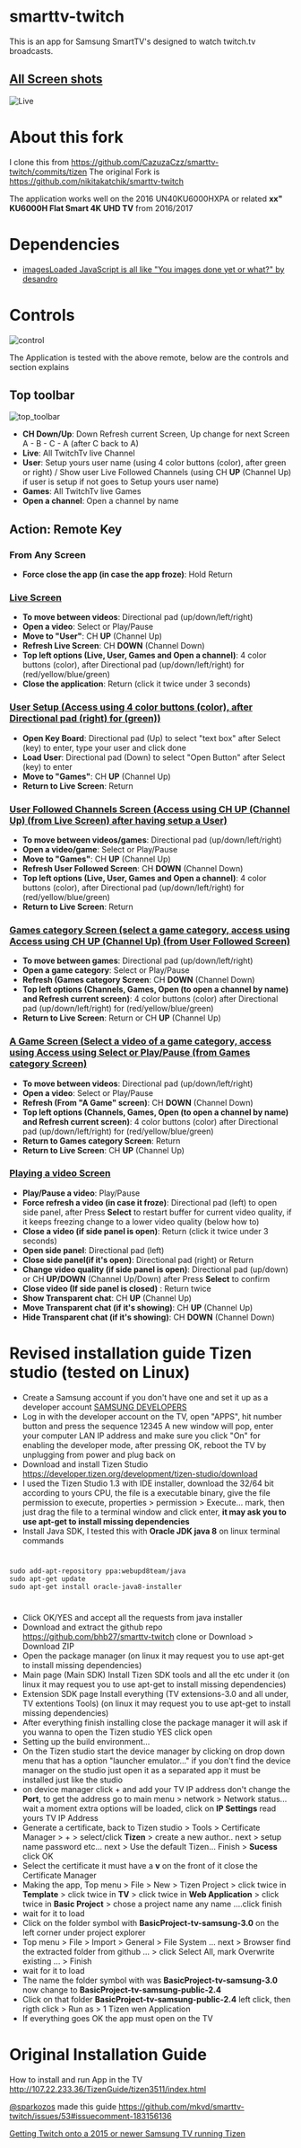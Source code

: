 smarttv-twitch
==============

This is an app for Samsung SmartTV's designed to watch twitch.tv broadcasts.
## [All Screen shots](https://github.com/bhb27/smarttv-twitch/tree/tizen/images/screenshot)
![Live](https://raw.githubusercontent.com/bhb27/smarttv-twitch/tizen/images/screenshot/animated.gif)

About this fork
===============

I clone this from https://github.com/CazuzaCzz/smarttv-twitch/commits/tizen
The original Fork is https://github.com/nikitakatchik/smarttv-twitch

The application works well on the 2016 UN40KU6000HXPA or related **xx" KU6000H Flat Smart 4K UHD TV** from 2016/2017

Dependencies
==============
* [imagesLoaded JavaScript is all like "You images done yet or what?" by desandro](https://github.com/desandro/imagesloaded)

Controls
==============
![control](https://raw.githubusercontent.com/bhb27/smarttv-twitch/tizen/images/controler.png)

The Application is tested with the above remote, below are the controls and section explains
## Top toolbar
![top_toolbar](https://raw.githubusercontent.com/bhb27/smarttv-twitch/tizen/images/top_toolbar.png)
* **CH Down/Up**: Down Refresh current Screen, Up change for next Screen A - B - C - A (after C  back to A)
* **Live**: All TwitchTv live Channel
* **User**: Setup yours user name (using 4 color buttons (color), after green or right) / Show user Live Followed Channels (using CH **UP** (Channel Up) if user is setup if not goes to Setup yours user name)
* **Games**: All TwitchTv live Games
* **Open a channel**: Open a channel by name

## Action: Remote Key
### From Any Screen
* **Force close the app (in case the app froze)**: Hold Return

### [Live Screen](https://raw.githubusercontent.com/bhb27/smarttv-twitch/tizen/images/screenshot/Live.png)
* **To move between videos**: Directional pad (up/down/left/right)
* **Open a video**: Select or Play/Pause
* **Move to "User"**: CH **UP** (Channel Up)
* **Refresh Live Screen**: CH **DOWN** (Channel Down)
* **Top left options (Live, User, Games and Open a channel)**: 4 color buttons (color), after Directional pad (up/down/left/right) for (red/yellow/blue/green)
* **Close the application**: Return  (click it twice under 3 seconds)

### [User Setup (Access using 4 color buttons (color), after Directional pad (right) for (green))](https://raw.githubusercontent.com/bhb27/smarttv-twitch/tizen/images/screenshot/User.png)
* **Open Key Board**: Directional pad (Up) to select "text box" after Select (key) to enter, type your user and click done
* **Load User**: Directional pad (Down) to select "Open Button" after Select (key) to enter
* **Move to "Games"**: CH **UP** (Channel Up)
* **Return to Live Screen**: Return

### [User Followed Channels Screen (Access using CH UP (Channel Up) (from Live Screen) after having setup a User)](https://raw.githubusercontent.com/bhb27/smarttv-twitch/tizen/images/screenshot/User_live_host.png)
* **To move between videos/games**: Directional pad (up/down/left/right)
* **Open a video/game**: Select or Play/Pause
* **Move to "Games"**: CH **UP** (Channel Up)
* **Refresh User Followed Screen**: CH **DOWN** (Channel Down)
* **Top left options (Live, User, Games and Open a channel)**: 4 color buttons (color), after Directional pad (up/down/left/right) for (red/yellow/blue/green)
* **Return to Live Screen**: Return

### [Games category Screen (select a game category, access using Access using CH UP (Channel Up) (from User Followed Screen)](https://raw.githubusercontent.com/bhb27/smarttv-twitch/tizen/images/screenshot/Games.png)
* **To move between games**: Directional pad (up/down/left/right)
* **Open a game category**: Select or Play/Pause
* **Refresh (Games category Screen**: CH **DOWN** (Channel Down)
* **Top left options (Channels, Games, Open (to open a channel by name) and Refresh current screen)**: 4 color buttons (color) after Directional pad (up/down/left/right) for (red/yellow/blue/green)
* **Return to Live Screen**: Return or CH **UP** (Channel Up)

### [A Game Screen (Select a video of a game category, access using Access using Select or Play/Pause (from Games category Screen)](https://raw.githubusercontent.com/bhb27/smarttv-twitch/tizen/images/screenshot/A_Game.png)
* **To move between videos**: Directional pad (up/down/left/right)
* **Open a video**: Select or Play/Pause
* **Refresh (From "A Game" screen)**: CH **DOWN** (Channel Down)
* **Top left options (Channels, Games, Open (to open a channel by name) and Refresh current screen)**: 4 color buttons (color) after Directional pad (up/down/left/right) for (red/yellow/blue/green)
* **Return to Games category Screen**: Return
* **Return to Live Screen**: CH **UP** (Channel Up)

### [Playing a video Screen](https://raw.githubusercontent.com/bhb27/smarttv-twitch/tizen/images/screenshot/float_chat.jpg)
* **Play/Pause a video**: Play/Pause
* **Force refresh a video (in case it froze)**: Directional pad (left) to open side panel, after Press **Select** to restart buffer for current video quality, if it keeps freezing change to a lower video quality (below how to)
* **Close a video (if side panel is open)**: Return (click it twice under 3 seconds)
* **Open side panel**: Directional pad (left)
* **Close side panel(if it's open)**: Directional pad (right) or Return
* **Change video quality (if side panel is open)**: Directional pad (up/down) or CH **UP/DOWN** (Channel Up/Down) after Press **Select** to confirm
* **Close video (If side panel is closed)** : Return twice
* **Show Transparent chat**: CH **UP** (Channel Up)
* **Move Transparent chat (if it's showing)**: CH **UP** (Channel Up)
* **Hide Transparent chat (if it's showing)**: CH **DOWN** (Channel Down)

Revised installation guide Tizen studio (tested on Linux)
==============

* Create a Samsung account if you don't have one and set it up as a developer account [SAMSUNG DEVELOPERS](http://developer.samsung.com/home.do)
* Log in with the developer account on the TV, open "APPS", hit number button and press the sequence 12345 A new window will pop, enter your computer LAN IP address and make sure you click "On" for enabling the developer mode, after pressing OK, reboot the TV by unplugging from power and plug back on
* Download and install Tizen Studio https://developer.tizen.org/development/tizen-studio/download
* I used the Tizen Studio 1.3 with IDE installer, download the 32/64 bit according to yours CPU, the file is a executable binary, give the file permission to execute, properties >  permission > Execute... mark, then just drag the file to a terminal window and click enter, **it may ask you to use apt-get to install missing dependencies**
* Install Java SDK, I tested this with **Oracle JDK java 8** on linux terminal commands
#

	sudo add-apt-repository ppa:webupd8team/java
	sudo apt-get update
	sudo apt-get install oracle-java8-installer

#
* Click OK/YES and accept all the requests from java installer
* Download and extract the github repo https://github.com/bhb27/smarttv-twitch clone or Download >  Download ZIP
* Open the package manager (on linux it may request you to use apt-get to install missing dependencies)
* Main page (Main SDK) Install Tizen SDK tools and all the etc under it (on linux it may request you to use apt-get to install missing dependencies)
* Extension SDK page Install everything (TV extensions-3.0 and all under, TV extentions Tools) (on linux it may request you to use apt-get to install missing dependencies)
* After everything finish installing close the package manager it will ask if you wanna to open the Tizen studio YES click open
* Setting up the build environment...
* On the Tizen studio start the device manager by clicking on drop down menu that has a option "launcher emulator..." if you don't find the device manager on the studio just open it as a separated app it must be installed just like the studio
* on device manager click + and add your TV IP address don't change the **Port**, to get the address go to main menu > network > Network status... wait a moment extra options will be loaded, click on **IP Settings** read yours TV IP Address
* Generate a certificate, back to Tizen studio > Tools > Certificate Manager > + > select/click **Tizen** > create a new author.. next > setup name password etc... next > Use the default Tizen... Finish > **Sucess** click OK
* Select the certificate it must have a **v** on the front of it close the Certificate Manager
* Making the app, Top menu > File > New > Tizen Project > click twice in **Template** > click twice in **TV** > click twice in **Web Application** > click twice in **Basic Project** > chose a project name any name ....click finish
* wait for it to load
* Click on the folder symbol with **BasicProject-tv-samsung-3.0** on the left corner under project explorer
* Top menu > File > Import > General > File System ... next > Browser find the extracted folder from github ... > click Select All, mark Overwrite existing ... > Finish
* wait for it to load
* The name  the folder symbol with was **BasicProject-tv-samsung-3.0** now change to **BasicProject-tv-samsung-public-2.4**
* Click on that folder **BasicProject-tv-samsung-public-2.4** left click, then rigth click > Run as > 1 Tizen wen Application
* If everything goes OK the app must open on the TV

Original Installation Guide
==============

How to install and run App in the TV
http://107.22.233.36/TizenGuide/tizen3511/index.html

[@sparkozos](https://github.com/sparkozos) made this guide
https://github.com/mkvd/smarttv-twitch/issues/53#issuecomment-183156136

[Getting Twitch onto a 2015 or newer Samsung TV running Tizen](https://www.reddit.com/r/Twitch/comments/46unro/getting_twitch_onto_a_2015_or_newer_samsung_tv/)
